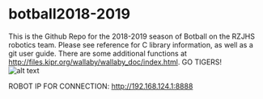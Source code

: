 # botball2018-2019
This is the Github Repo for the 2018-2019 season of Botball on the RZJHS robotics team. Please see reference for C library information, as well as a git user guide. There are some additional functions at http://files.kipr.org/wallaby/wallaby_doc/index.html.
GO TIGERS!  
![alt text](https://raw.githubusercontent.com/rzjhsrobotics/botball2017-2018/master/Robotic%20Tiger.jpg)


ROBOT IP FOR CONNECTION: http://192.168.124.1:8888

